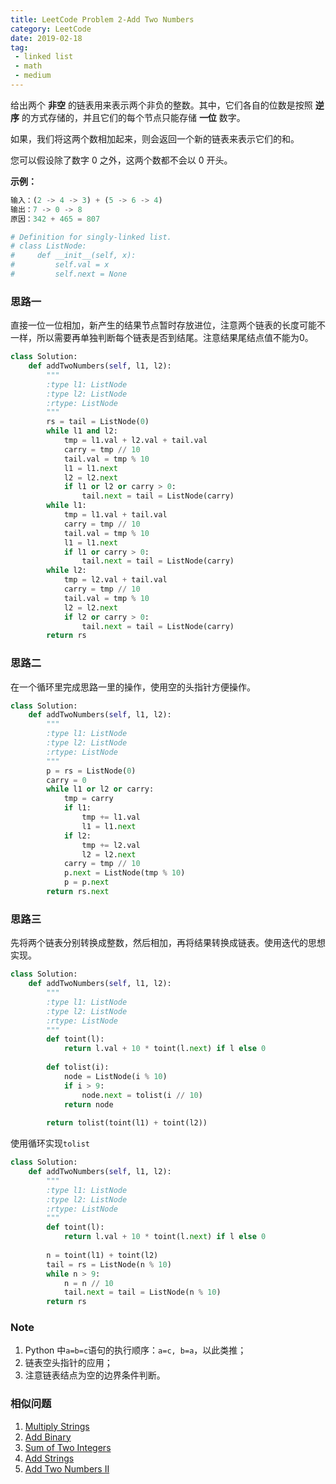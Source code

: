 ```yaml
---
title: LeetCode Problem 2-Add Two Numbers
category: LeetCode
date: 2019-02-18
tag:
 - linked list
 - math
 - medium
---
```


给出两个 **非空** 的链表用来表示两个非负的整数。其中，它们各自的位数是按照 **逆序** 的方式存储的，并且它们的每个节点只能存储 **一位** 数字。

如果，我们将这两个数相加起来，则会返回一个新的链表来表示它们的和。

您可以假设除了数字 0 之外，这两个数都不会以 0 开头。

**示例：**

```python
输入：(2 -> 4 -> 3) + (5 -> 6 -> 4)
输出：7 -> 0 -> 8
原因：342 + 465 = 807
```

```python
# Definition for singly-linked list.
# class ListNode:
#     def __init__(self, x):
#         self.val = x
#         self.next = None
```

<!-- more -->

### 思路一

直接一位一位相加，新产生的结果节点暂时存放进位，注意两个链表的长度可能不一样，所以需要再单独判断每个链表是否到结尾。注意结果尾结点值不能为0。

```python
class Solution:
    def addTwoNumbers(self, l1, l2):
        """
        :type l1: ListNode
        :type l2: ListNode
        :rtype: ListNode
        """
        rs = tail = ListNode(0)
        while l1 and l2:
            tmp = l1.val + l2.val + tail.val
            carry = tmp // 10
            tail.val = tmp % 10
            l1 = l1.next
            l2 = l2.next
            if l1 or l2 or carry > 0:
                tail.next = tail = ListNode(carry)
        while l1:
            tmp = l1.val + tail.val
            carry = tmp // 10
            tail.val = tmp % 10
            l1 = l1.next
            if l1 or carry > 0:
                tail.next = tail = ListNode(carry)
        while l2:
            tmp = l2.val + tail.val
            carry = tmp // 10
            tail.val = tmp % 10
            l2 = l2.next
            if l2 or carry > 0:
                tail.next = tail = ListNode(carry)
        return rs
```

### 思路二

在一个循环里完成思路一里的操作，使用空的头指针方便操作。

```python
class Solution:
    def addTwoNumbers(self, l1, l2):
        """
        :type l1: ListNode
        :type l2: ListNode
        :rtype: ListNode
        """
        p = rs = ListNode(0)
        carry = 0
        while l1 or l2 or carry:
            tmp = carry
            if l1:
                tmp += l1.val
                l1 = l1.next
            if l2:
                tmp += l2.val
                l2 = l2.next
            carry = tmp // 10
            p.next = ListNode(tmp % 10)
            p = p.next
        return rs.next
```

### 思路三

先将两个链表分别转换成整数，然后相加，再将结果转换成链表。使用迭代的思想实现。

```python
class Solution:
    def addTwoNumbers(self, l1, l2):
        """
        :type l1: ListNode
        :type l2: ListNode
        :rtype: ListNode
        """
        def toint(l):
            return l.val + 10 * toint(l.next) if l else 0
        
        def tolist(i):
            node = ListNode(i % 10)
            if i > 9:
                node.next = tolist(i // 10)
            return node
        
        return tolist(toint(l1) + toint(l2))
```

使用循环实现`tolist`

```python
class Solution:
    def addTwoNumbers(self, l1, l2):
        """
        :type l1: ListNode
        :type l2: ListNode
        :rtype: ListNode
        """
        def toint(l):
            return l.val + 10 * toint(l.next) if l else 0
        
        n = toint(l1) + toint(l2)
        tail = rs = ListNode(n % 10)
        while n > 9:
            n = n // 10
            tail.next = tail = ListNode(n % 10)
        return rs
```

### Note

1. Python 中`a=b=c`语句的执行顺序：`a=c, b=a`，以此类推；
2. 链表空头指针的应用；
3. 注意链表结点为空的边界条件判断。

### 相似问题

1. [Multiply Strings](https://leetcode.com/problems/multiply-strings/)
2. [Add Binary](https://leetcode.com/problems/add-binary/)
3. [Sum of Two Integers](https://leetcode.com/problems/sum-of-two-integers/)
4. [Add Strings](https://leetcode.com/problems/add-strings/)
5. [Add Two Numbers II](https://leetcode.com/problems/add-two-numbers-ii/)

